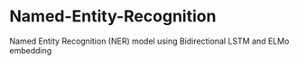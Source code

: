 # Named-Entity-Recognition
Named Entity Recognition (NER) model using Bidirectional LSTM and ELMo embedding
